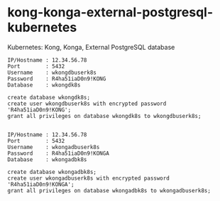 # kong-konga-external-postgresql-kubernetes
Kubernetes: Kong, Konga, External PostgreSQL database


```
IP/Hostname	: 12.34.56.78
Port		: 5432
Username	: wkongdbuserk8s
Password	: R4ha51iaD0n9!KONG
Database	: wkongdk8s

create database wkongdk8s;
create user wkongdbuserk8s with encrypted password 'R4ha51iaD0n9!KONG';
grant all privileges on database wkongdk8s to wkongdbuserk8s;


IP/Hostname	: 12.34.56.78
Port		: 5432
Username	: wkongadbuserk8s
Password	: R4ha51iaD0n9!KONGA
Database	: wkongadbk8s

create database wkongadbk8s;
create user wkongadbuserk8s with encrypted password 'R4ha51iaD0n9!KONGA';
grant all privileges on database wkongadbk8s to wkongadbuserk8s;
```
